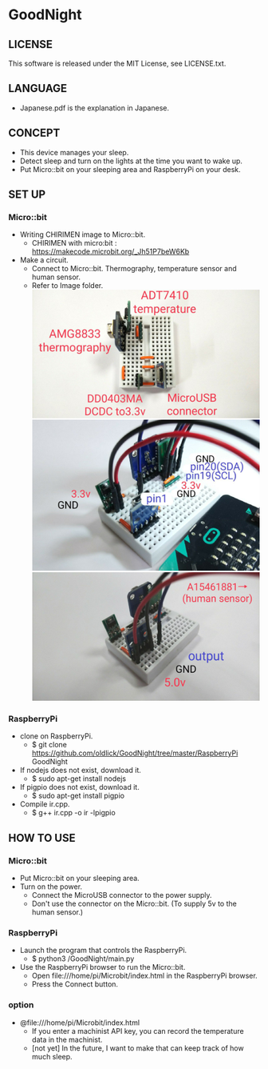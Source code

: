 # GoodNight
## LICENSE  
This software is released under the MIT License, see LICENSE.txt.

## LANGUAGE
- Japanese.pdf is the explanation in Japanese.

## CONCEPT
- This device manages your sleep.
- Detect sleep and turn on the lights at the time you want to wake up.
- Put Micro::bit on your sleeping area and RaspberryPi on your desk.

## SET UP
### Micro::bit
- Writing CHIRIMEN image to Micro::bit.
  - CHIRIMEN with micro:bit : https://makecode.microbit.org/_Jh51P7beW6Kb
- Make a circuit.
  - Connect to Micro::bit. Thermography, temperature sensor and human sensor.
  - Refer to Image folder.  
  ![MicrobitModules.jpg](/Image/MicrobitModules.jpg)  
  ![MicrobitPins.jpg](/Image/MicrobitPins.jpg)  
  ![MicrobitHumansensor.jpg](/Image/MicrobitHumansensor.jpg)  

### RaspberryPi
- clone on RaspberryPi.
  - $ git clone https://github.com/oldlick/GoodNight/tree/master/RaspberryPi GoodNight
- If nodejs does not exist, download it.
  - $ sudo apt-get install nodejs
- If pigpio does not exist, download it.
  - $ sudo apt-get install pigpio
- Compile ir.cpp.
  - $ g++ ir.cpp -o ir -lpigpio

## HOW TO USE
### Micro::bit
- Put Micro::bit on your sleeping area.
- Turn on the power.
  - Connect the MicroUSB connector to the power supply.
  - Don't use the connector on the Micro::bit. (To supply 5v to the human sensor.)

### RaspberryPi
- Launch the program that controls the RaspberryPi.
  - $ python3 /GoodNight/main.py
- Use the RaspberryPi browser to run the Micro::bit.
  - Open file:///home/pi/Microbit/index.html in the RaspberryPi browser.
  - Press the Connect button.

### option
- @file:///home/pi/Microbit/index.html
  - If you enter a machinist API key, you can record the temperature data in the machinist.
  - [not yet] In the future, I want to make that can keep track of how much sleep.
